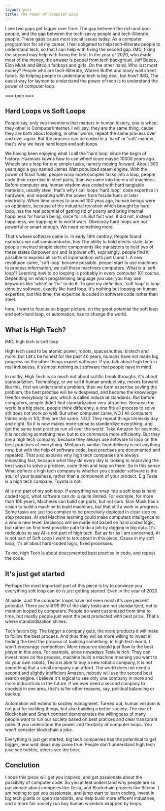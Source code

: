 ```yaml
---
layout: post
title: The Power Of Computer Loop
---
```


I see two gaps get bigger over time: The gap between the rich and poor people, and the gap between the tech-savvy people and tech-illiterate people. These gaps cause most social issues today. As a computer programmer for all my career, I feel obligated to help tech-illiterate people to understand tech, so that I can help with fixing the second gap. IMO, fixing the second may help with fixing the first. In the year of 2020, who made most of the money, the anwser is peopel from tech backgroud, Jeff Bezos, Elon Musk and Bitcoin fanboys and girls. On the other hand, Who lost most money? People who are tech-illiterate, Warren Buffet and many wall street funds. So helping people to understand tech is big deal, but how? IMO, The easist way for laymen to understand the power of tech is to understand the power of computer loop. 

=== todo ===

## Hard Loops vs Soft Loops
People say, only two inventions that matters in human history, one is wheel, they other is Computer/Internet. I will say, they are the same thing, cause they are both about looping, in other words, repeat the same process over and over again. But the process can be coded in a 'hard' or 'soft' manner, that's why we have hard loops and soft loops.

We having been enjoying what I call the 'hard loop' since the begin of history. Huamans kowns how to use wheel since maybe 10000 years ago. Wheels are a loop for one simple tasks, namely moving forward. About 300 years ago a guy named James Watt populized steam engine. With the power of fossil fuels, people wrap more complex tasks into a loop, people code their expertise in steel parts, than we came into the era of machines. Before computer era, human wisdom was coded with hard tangiable materials, usually steel, that's why I call loops 'hard loop', code expertise in hardware, and repeating with the power from fossile fuels or later electricity. When time comes to around 100 yeas ago, human beings were so optimistic, because of the industrial revlotion which brought by hard loop, has the real potential of getting rid of poerty and bring internal happiness for human being, once for all. But fact was, it did not, instead happiness, we trapping in to world wars. Obviously hard loops are not powerful or smart enough. We need something more.

That's where software came in. In early 19th century, People found materials we call semiconductor, has The ablity to hold electic state. later people invented simple electic components like transistors to hold two of these states 0s(power on) and 1s(power off), suprisingly, people find it possible to express all sorts of inpomantion with just 0 and 1. A new revoltuion came, 'soft loop' became possible. peopel start to use machines to process information, we call those machines computers. What is a 'soft loop'? Learning how to do looping is probably in every computer 101 course. Depending on which programming language you use, you may use keywords like 'while' or 'for' to do it. To give my definition, 'soft loop' is loop done by software, exactly like hard loop, it's nothing but looping on human expertise, but this time, the expertise is coded in software code rather than steel.

here, I want to foucus on bigger picture, on the great potential the soft loop and soft+hard loop, or automation, has to change the world.

## What is High Tech?
IMO, high tech is soft loop.

High tech used to be atomic power, robots, spaceshuttles, biotech and more, but Let's be honest for the past 40 years, humans have not made big progress on the other things expect software. If you talk about high tech in real industiess, it's amost nothing but software that people have in mind.

In realtiy, High Tech is so much not about scitific break throughs, it's about standarliztion. Technology, or we call it human productivity, moves forward like this, first we understand a problem, then we form expertise sovling the problem, the best proctise will be widespread, and become the knowledge free for everybody to use, which is called industrial standards. But before computers, people didn't find standarlization very attractive. Because the world is a big place, people think differently, a one fits all process to solve sth does not work so well. But when computer came, NO.1 All computers thinks only in 1/0, they are the same. NO.2 They repeat things tirelessly day and night. So it is now makes more sense to standerdize everything, and get the same best practise run all over the world. Take Amazon for example, it is not doing something new, but to do commerce more efficiently. But they are a high tech company, because they always use software to loop on the best practises of everything. Meituan is similar, food delivery is not anything new, but with the help of software code, best practises are documented and repeated. That also explains why high tech companies are always innovating fast, because what they do every day is looking to imporving the best ways to solve a problem, code them and loop on them. So In this sense What defines a high tech company is whether you consider software is the soul of your bussiness, rather than a component of your product. E.g Tesla is a high tech company. Toyota is not.

AI is not part of my soft loop. If everything we wrap into a soft loop is hard coded logic, what software can do is quite limited. For example, for more than 100 years, Machines can build car parts, but not cars. Elon Musk has a vision to build a machine to build machines, but that still a work in progress. Some tasks are just too complex to be preceisely depicted in clear step by step process. AI and Machine learning could make computers inteligence to a whole new level. Decisions will be made not based on hard coded logic, but rather on find best possible path to do a job by digging in big data. It's rediculuos to say AI is not part of high tech. But as far as I am concerned, AI is not part of Soft Loop I want to talk about in this piece, Cause in my soft loop, it's all about hard-coded logic, fixed processes.

To me, high Tech is about doucumented best practise in code, and repeat the code. 

## It's just get started
Perhaps the most important part of this piece is try to convince you everything soft loop can do is just getting started. Even in the year of 2020.

AI aside, Just the computer loops have not even reach it's one percent potential. There are still 99.99 of the daily tasks are not standarlized, not to mention looped by computers. People do want customized from time to time, but mostly people just want the best producted with best price. That's where standardlization shines. 

Tech favors big. The bigger a company gets, the more products it will make to follow the best process. And thus they will be more willing to invest in finding the best the process of building something. In high tech world, I won't encourage competition.  More resource should just flow to the best player in this area. For example, since nowadays Tesla is rich. They can invest more on the process, machine build a machine meaning you want to do your own robots, Tesla is able to buy a new robotic company, it is not something that a small company can afford. The world does not need a second and slightly inefficient Amazon, nobody will use the second best search engine. I believe it's logical to see only one company in more and more inducstirals in the future. If we ever need a second company to coexists in one area, that's is for other reasons, say, political balancing or backup. 

Automation will extend to socitey managment. Turned out, human wisdom is not just for building things, but also building a better society. The rise of Blockchain and Smart contract demonstrates the willingness of many people want to run our society based on best pratices and clear transprant rules. If you understand the power and flexibility of computer loops. You won't consider blockchain a joke.

Everything is just get started, big tech companies has the potentical to get bigger, new wild ideas may come true. People don't understand high tech juse see bubble, others see the beer.

## Conclution

I hope this piece will get you inspired, and get passionate about the possiblity of computer code. So you at leat understand why people are so passionate about compnies like Tesla, and Blockchain projects like Bitcion. I am hoping to get you passionate, and jump start to learn coding, invest in big tech giants or open standards, and help build more efficent industries, and a more fair society run buy human wisedom wrapped by loops. 
